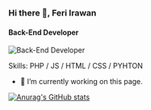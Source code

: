 ### Hi there 👋, Feri Irawan
#### Back-End Developer
![Back-End Developer](https://pbs.twimg.com/profile_banners/1146821485677305857/1617661778/600x200)


Skills: PHP / JS / HTML / CSS / PYHTON

- 🔭 I’m currently working on this page. 

[![Anurag's GitHub stats](https://github-readme-stats.vercel.app/api?username=feri03)](https://github.com/anuraghazra/github-readme-stats)

<!--
**Feri03/Feri03** is a ✨ _special_ ✨ repository because its `README.md` (this file) appears on your GitHub profile.

Here are some ideas to get you started:

- 🔭 I’m currently working on ...
- 🌱 I’m currently learning ...
- 👯 I’m looking to collaborate on ...
- 🤔 I’m looking for help with ...
- 💬 Ask me about ...
- 📫 How to reach me: ...
- 😄 Pronouns: ...
- ⚡ Fun fact: ...
-->
